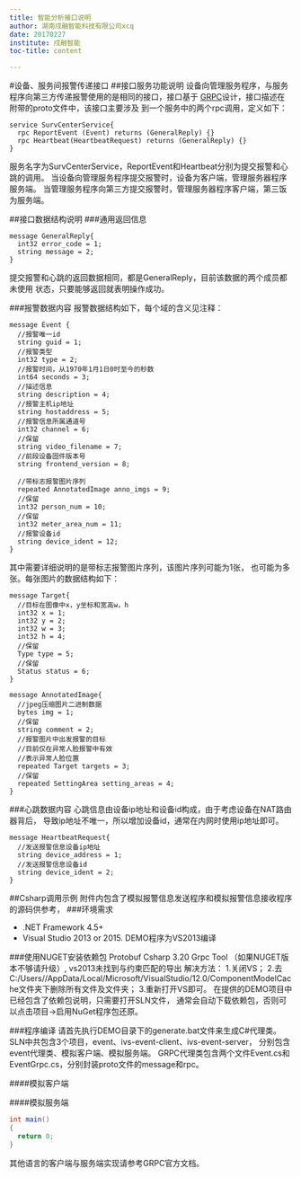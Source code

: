 ```yaml
---
title: 智能分析接口说明
author: 湖南戍融智能科技有限公司xcq
date: 20170227
institute: 戍融智能 
toc-title: content

---
```


#设备、服务间报警传递接口
##接口服务功能说明
设备向管理服务程序，与服务程序向第三方传递报警使用的是相同的接口，接口基于
[GRPC](http://www.grpc.io/)设计，接口描述在附带的proto文件中，该接口主要涉及
到一个服务中的两个rpc调用，定义如下：

```
service SurvCenterService{
  rpc ReportEvent (Event) returns (GeneralReply) {}
  rpc Heartbeat(HeartbeatRequest) returns (GeneralReply) {}
}
```
服务名字为SurvCenterService，ReportEvent和Heartbeat分别为提交报警和心跳的调用。
当设备向管理服务程序提交报警时，设备为客户端，管理服务器程序服务端。
当管理服务程序向第三方提交报警时，管理服务器程序客户端，第三饭为服务端。

##接口数据结构说明
###通用返回信息
```
message GeneralReply{
  int32 error_code = 1;
  string message = 2;
}
```
提交报警和心跳的返回数据相同，都是GeneralReply，目前该数据的两个成员都未使用
状态，只要能够返回就表明操作成功。

###报警数据内容
报警数据结构如下，每个域的含义见注释：
```
message Event {
  //报警唯一id
  string guid = 1;
  //报警类型
  int32 type = 2;
  //报警时间，从1970年1月1日0时至今的秒数
  int64 seconds = 3;
  //描述信息
  string description = 4;
  //报警主机ip地址
  string hostaddress = 5;
  //报警信息所属通道号
  int32 channel = 6;
  //保留
  string video_filename = 7;
  //前段设备固件版本号
  string frontend_version = 8;

  //带标志报警图片序列
  repeated AnnotatedImage anno_imgs = 9;
  //保留
  int32 person_num = 10;
  //保留
  int32 meter_area_num = 11;
  //报警设备id
  string device_ident = 12;
}
```
<!--其中报警类型说明如下：-->

其中需要详细说明的是带标志报警图片序列，该图片序列可能为1张，
也可能为多张。每张图片的数据结构如下：
```
message Target{
  //目标在图像中x，y坐标和宽高w，h
  int32 x = 1;
  int32 y = 2;
  int32 w = 3;
  int32 h = 4;
  //保留
  Type type = 5;
  //保留
  Status status = 6;
}

message AnnotatedImage{
  //jpeg压缩图片二进制数据
  bytes img = 1;
  //保留
  string comment = 2;
  //报警图片中出发报警的目标
  //目前仅在异常人脸报警中有效
  //表示异常人脸位置
  repeated Target targets = 3;
  //保留
  repeated SettingArea setting_areas = 4;
}
```

###心跳数据内容
心跳信息由设备ip地址和设备id构成，由于考虑设备在NAT路由器背后，
导致ip地址不唯一，所以增加设备id，通常在内网时使用ip地址即可。
```
message HeartbeatRequest{
  //发送报警信息设备ip地址
  string device_address = 1;
  //发送报警信息设备id
  string device_ident = 2;
}
```

##Csharp调用示例
附件内包含了模拟报警信息发送程序和模拟报警信息接收程序的源码供参考，
###环境需求
* .NET Framework 4.5+
* Visual Studio 2013 or 2015. DEMO程序为VS2013编译

###使用NUGET安装依赖包
Protobuf Csharp 3.20
Grpc Tool
（如果NUGET版本不够请升级）,
vs2013未找到与约束匹配的导出
解决方法：
1.关闭VS；
2.去C:/Users/<your users name>/AppData/Local/Microsoft/VisualStudio/12.0/ComponentModelCache文件夹下删除所有文件及文件夹；
3.重新打开VS即可。
在提供的DEMO项目中已经包含了依赖包说明，只需要打开SLN文件，
通常会自动下载依赖包，否则可以点击项目->启用NuGet程序包还原。

###程序编译
请首先执行DEMO目录下的generate.bat文件来生成C#代理类。
SLN中共包含3个项目，event、ivs-event-client、ivs-event-server，
分别包含event代理类、模拟客户端、模拟服务端。
GRPC代理类包含两个文件Event.cs和EventGrpc.cs，分别封装proto文件的message和rpc。

####模拟客户端

####模拟服务端

```csharp
int main()
{
  return 0;
}
```

其他语言的客户端与服务端实现请参考GRPC官方文档。

